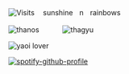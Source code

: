 ![Visits](https://img.shields.io/badge/^.^-6969-8469c3) ㅤsunshineㅤnㅤrainbows

![thanos](https://i.postimg.cc/3x02F56R/111111111.gif)ㅤ ㅤ ㅤ![thagyu](https://i.postimg.cc/vTTjWwhD/ezgif-6-2735469b76.gif)

![yaoi lover](https://i.postimg.cc/RCj5cNrB/20250111-175623.jpg)

[![spotify-github-profile](https://spotify-github-profile.kittinanx.com/api/view?uid=31iil6j6sj24whigem6glgndsbvi&cover_image=true&theme=novatorem&show_offline=false&background_color=121212&interchange=true&bar_color=000000&bar_color_cover=true)](https://github.com/kittinan/spotify-github-profile)
